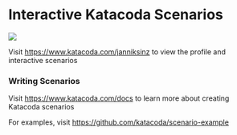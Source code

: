 # Interactive Katacoda Scenarios

[![](http://shields.katacoda.com/katacoda/janniksinz/count.svg)](https://www.katacoda.com/janniksinz "Get your profile on Katacoda.com")

Visit https://www.katacoda.com/janniksinz to view the profile and interactive scenarios

### Writing Scenarios
Visit https://www.katacoda.com/docs to learn more about creating Katacoda scenarios

For examples, visit https://github.com/katacoda/scenario-example
